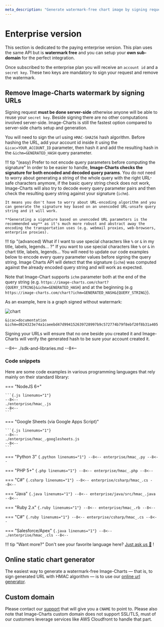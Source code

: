 ```yaml
---
meta_description: "Generate watermark-free chart image by signing request URLs with HMAC."
---
```

# Enterprise version

This section is dedicated to the paying enterprise version. This plan uses the same API but is **watermark free** and you can setup your **own sub-domain** for the perfect integration.

Once subscribed to the enterprise plan you will receive an `account id` and a `secret key`. These two keys are mandatory to sign your request and remove the watermark.

## Remove Image-Charts watermark by signing URLs

Signing request **must be done server-side** otherwise anyone will be able to reuse your `secret key`. Beside signing there are no other computations involved server-side. Image-Charts is still the fastest option compared to server-side charts setup and generation.

You will need to sign the url using `HMAC-SHA256` hash algorithm. Before hashing the URL, add your account id inside it using the `&icac=YOUR_ACCOUNT_ID` parameter, then hash it and add the resulting hash in the `&ichm=GENERATED_HASH` query parameter.

!!! tip "(easy) Prefer to not encode query parameters before computing the signature"
    In order to be easier to handle, **Image-Charts checks the signature for both encoded and decoded query params**. You do not need to worry about generating a string of the whole query with the right URL-safe characters anymore, if the basic query string check does not work, Image-Charts will also try to decode every query parameter pairs and then check the resulting query string against your signature (`ichm`).

    It means you don't have to worry about URL-encoding algorithm and you can generate the signature key based on an unencoded URL-unsafe query string and it will work.

    **Generating a signature based on unencoded URL parameters is the recommended way** as it's much more robust and abstract away the encoding the transportation uses (e.g. webmail proxies, web-browsers, enterprise proxies).

!!! tip "(advanced) What if I want to use special characters like `%` or `&` in my title, labels, legends... ?"
    If you want to use special characters like `%` or `&` in chart title, labels, legends... You will need to update our code examples below to encode every query parameter values before signing the query string. Image Charts API will detect that the signature (`ichm`) was computed against the already encoded query string and will work as expected.


Note that Image-Chart supports `ichm` parameter both at the end of the query string (e.g. `https://image-charts.com/chart?{QUERY_STRING}&ichm=GENERATED_HASH`) and at the beginning (e.g `https://image-charts.com/chart?ichm=GENERATED_HASH&{QUERY_STRING}`).

As an example, here is a graph signed without watermark:

![chart](https://image-charts.com/chart?chd=t%3A40%2C20%2C10%2C20%2C40%2C20%2C20%2C40%2C10%2C20%2C40%2C60%7C55%2C35%2C5%2C45%2C25%2C45%2C45%2C45%2C25%2C15%2C55%2C45&chf=b0%2Clg%2C90%2Cffeb3b%2C0.2%2Cf44336%2C1%7Cb1%2Clg%2C90%2C8bc34a%2C0.2%2C009688%2C1&chof=.png&chs=700x200&cht=lc&chtt=No%20watermark%21&icac=documentation&ichm=d824323e74a1caeebd47d994152639728997b9c572774b79f8ebf20f8b31a405)


```
&icac=documentation
&ichm=d824323e74a1caeebd47d994152639728997b9c572774b79f8ebf20f8b31a405
```

Signing your URLs will ensure that no one beside you created it and Image-Charts will verify the generated hash to be sure your account created it. 

--8<--
./sdk-and-libraries.md
--8<--

### Code snippets

Here are some code examples in various programming languages that rely mainly on their standard library:

=== "NodeJS 6+"

    ```{.js linenums="1"}
    --8<--
    ./enterprise/hmac_.js
    --8<--
    ```

=== "Google Sheets (via Google Apps Script)"

    ```{.js linenums="1"}
    --8<--
    ./enterprise/hmac_.googlesheets.js
    --8<--
    ```

=== "Python 3"
    ```{.python linenums="1"}
    --8<--
    enterprise/hmac_.py
    --8<--
    ```

=== "PHP 5+"
    ```{.php linenums="1"}
    --8<--
    enterprise/hmac_.php
    --8<--
    ```

=== "C#"
    ```{.csharp linenums="1"}
    --8<--
    enterprise/csharp/hmac_.cs
    --8<--
    ```

=== "Java"
    ```{.java linenums="1"}
    --8<--
    enterprise/java/src/hmac_.java
    --8<--
    ```

=== "Ruby 2.x"
    ```{.ruby linenums="1"}
    --8<--
    enterprise/hmac_.rb
    --8<--
    ```

=== "C#"
    ```{.ruby linenums="1"}
    --8<--
    enterprise/csharp/hmac_.cs
    --8<--
    ```

=== "Salesforce/Apex"
    ```{.java linenums="1"}
    --8<--
    ./enterprise/hmac_.cls
    --8<--
    ```

!!! tip "Want more?"
    Don't see your favorite language here? [Just ask us :angel:](mailto:support@image-charts.com) !

## Online static chart generator

The easiest way to generate a watermark-free Image-Charts — that is, to sign generated URL with HMAC algorithm — is to use our [online url generator](https://editor.image-charts.com/?tab_editor=enterprise#https:/image-charts.com/chart?chd=a:30010,-30000,50000,80000,20000&chdl=Income&chf=b0,lg,90,EA469EFF,1,03A9F47C,0.4&chl=2014|2015|2016|2017|2018&chof=1535403433426&chs=700x300&cht=bvs&chxs=0N*cEURs*&chxt=y).


## Custom domain

Please contact our [support](mailto:support@image-charts.com) that will give you a `CNAME` to point to. Please also note that Image-Charts custom domain does not support SSL/TLS, must of our customers leverage services like AWS Cloudfront to handle that part.
